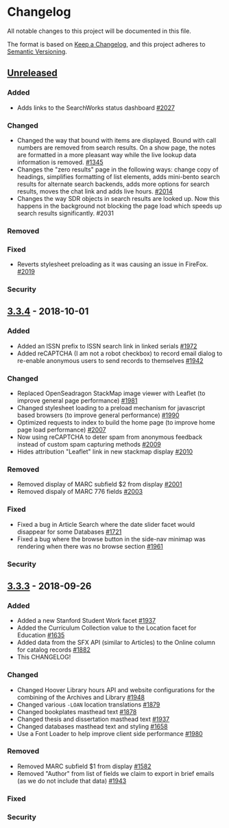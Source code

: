 # Changelog
All notable changes to this project will be documented in this file.

The format is based on [Keep a Changelog](https://keepachangelog.com/en/1.0.0/),
and this project adheres to [Semantic Versioning](https://semver.org/spec/v2.0.0.html).

## [Unreleased]

### Added
- Adds links to the SearchWorks status dashboard [#2027](https://github.com/sul-dlss/SearchWorks/pull/2027)
### Changed
- Changed the way that bound with items are displayed. Bound with call numbers are removed from search results. On a show page, the notes are formatted in a more pleasant way while the live lookup data information is removed. [#1345](https://github.com/sul-dlss/SearchWorks/pull/1345)
- Changes the "zero results" page in the following ways: change copy of headings, simplifies formatting of list elements, adds mini-bento search results for alternate search backends, adds more options for search results, moves the chat link and adds live hours. [#2014](https://github.com/sul-dlss/SearchWorks/pull/2014)
- Changes the way SDR objects in search results are looked up. Now this happens in the background not blocking the page load which speeds up search results significantly. #2031
### Removed
### Fixed
- Reverts stylesheet preloading as it was causing an issue in FireFox. [#2019](https://github.com/sul-dlss/SearchWorks/pull/2019)
### Security

## [3.3.4] - 2018-10-01

### Added
- Added an ISSN prefix to ISSN search link in linked serials [#1972](https://github.com/sul-dlss/SearchWorks/issues/1972)
- Added reCAPTCHA (I am not a robot checkbox) to record email dialog to re-enable anonymous users to send records to themselves [#1942](https://github.com/sul-dlss/SearchWorks/issues/1942)
### Changed
- Replaced OpenSeadragon StackMap image viewer with Leaflet (to improve general page performance) [#1981](https://github.com/sul-dlss/SearchWorks/issues/1981)
- Changed stylesheet loading to a preload mechanism for javascript based browsers (to improve general performance) [#1990](https://github.com/sul-dlss/SearchWorks/issues/1990)
- Optimized requests to index to build the home page (to improve home page load performance) [#2007](https://github.com/sul-dlss/SearchWorks/pull/2007)
- Now using reCAPTCHA to deter spam from anonymous feedback instead of custom spam capturing methods [#2009](https://github.com/sul-dlss/SearchWorks/pull/2009)
- Hides attribution "Leaflet" link in new stackmap display [#2010](https://github.com/sul-dlss/SearchWorks/issues/2010)
### Removed
- Removed display of MARC subfield $2 from display [#2001](https://github.com/sul-dlss/SearchWorks/issues/2001)
- Removed dispaly of MARC 776 fields [#2003](https://github.com/sul-dlss/SearchWorks/issues/2003)
### Fixed
- Fixed a bug in Article Search where the date slider facet would disappear for some Databases [#1721](https://github.com/sul-dlss/SearchWorks/issues/1721)
- Fixed a bug where the browse button in the side-nav minimap was rendering when there was no browse section [#1961](https://github.com/sul-dlss/SearchWorks/issues/1961)
### Security

## [3.3.3] - 2018-09-26
### Added
- Added a new Stanford Student Work facet [#1937](https://github.com/sul-dlss/SearchWorks/issues/1937)
- Added the Curriculum Collection value to the Location facet for Education [#1635](https://github.com/sul-dlss/SearchWorks/issues/1635)
- Added data from the SFX API (similar to Articles) to the Online column for catalog records [#1882](https://github.com/sul-dlss/SearchWorks/issues/1882)
- This CHANGELOG!
### Changed
- Changed Hoover Library hours API and website configurations for the combining of the Archives and Library [#1948](https://github.com/sul-dlss/SearchWorks/pull/1948)
- Changed various `-LOAN` location translations [#1879](https://github.com/sul-dlss/SearchWorks/issues/1879)
- Changed bookplates masthead text [#1878](https://github.com/sul-dlss/SearchWorks/issues/1878)
- Changed thesis and dissertation masthead text [#1937](https://github.com/sul-dlss/SearchWorks/issues/1937)
- Changed databases masthead text and styling [#1658](https://github.com/sul-dlss/SearchWorks/issues/1658)
- Use a Font Loader to help improve client side performance [#1980](https://github.com/sul-dlss/SearchWorks/pull/1980)
### Removed
- Removed MARC subfield $1 from display [#1582](https://github.com/sul-dlss/SearchWorks/issues/1582)
- Removed "Author" from list of fields we claim to export in brief emails (as we do not include that data) [#1943](https://github.com/sul-dlss/SearchWorks/issues/1943)
### Fixed
### Security

[Unreleased]: https://github.com/sul-dlss/SearchWorks/compare/v3.3.4...HEAD
[3.3.4]: https://github.com/sul-dlss/SearchWorks/compare/v3.3.3...v3.3.4
[3.3.3]: https://github.com/sul-dlss/SearchWorks/compare/v3.3.2...v3.3.3
